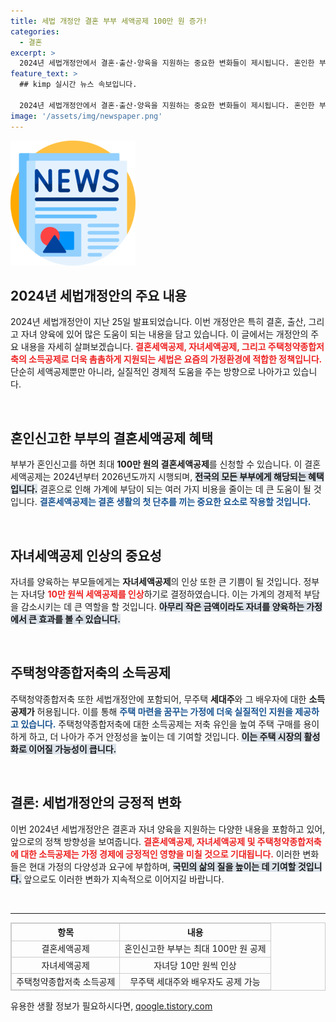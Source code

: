 ```yaml
---
title: 세법 개정안 결혼 부부 세액공제 100만 원 증가!
categories:
  - 결혼
excerpt: >
  2024년 세법개정안에서 결혼·출산·양육을 지원하는 중요한 변화들이 제시됩니다. 혼인한 부부는 최대 100만 원의 결혼세액공제를 받고, 자녀세액공제는 자녀당 10만 원 증가! 더불어 무주택 ‘세대주’는 주택청약 저축에 대한 소득공제를 받을 수 있습니다. 정부의 이 혜택을 놓치지 마세요!
feature_text: >
  ## kimp 실시간 뉴스 속보입니다.

  2024년 세법개정안에서 결혼·출산·양육을 지원하는 중요한 변화들이 제시됩니다. 혼인한 부부는 최대 100만 원의 결혼세액공제를 받고, 자녀세액공제는 자녀당 10만 원 증가! 더불어 무주택 ‘세대주’는 주택청약 저축에 대한 소득공제를 받을 수 있습니다. 정부의 이 혜택을 놓치지 마세요!
image: '/assets/img/newspaper.png'
---
```


<p><img src="/assets/img/newspaper.png" alt="kimplant 속보" /></p>

<h2 data-ke-size="size26">2024년 세법개정안의 주요 내용</h2>

<p data-ke-size="size16">2024년 세법개정안이 지난 25일 발표되었습니다. 이번 개정안은 특히 결혼, 출산, 그리고 자녀 양육에 있어 많은 도움이 되는 내용을 담고 있습니다. 이 글에서는 개정안의 주요 내용을 자세히 살펴보겠습니다. <b><span style="color: #ee2323;">결혼세액공제, 자녀세액공제, 그리고 주택청약종합저축의 소득공제로 더욱 촘촘하게 지원되는 세법은 요즘의 가정환경에 적합한 정책입니다.</span></b> 단순히 세액공제뿐만 아니라, 실질적인 경제적 도움을 주는 방향으로 나아가고 있습니다.</p>

<p data-ke-size="size16">&nbsp;</p>

<h2>혼인신고한 부부의 결혼세액공제 혜택</h2>

<p data-ke-size="size16">부부가 혼인신고를 하면 최대 <b>100만 원의 결혼세액공제</b>를 신청할 수 있습니다. 이 결혼세액공제는 2024년부터 2026년도까지 시행되며, <b><span style="background-color: #21538527;">전국의 모든 부부에게 해당되는 혜택입니다.</span></b> 결혼으로 인해 가계에 부담이 되는 여러 가지 비용을 줄이는 데 큰 도움이 될 것입니다. <b><span style="color: #1a5490;">결혼세액공제는 결혼 생활의 첫 단추를 끼는 중요한 요소로 작용할 것입니다.</span></b></p>

<p data-ke-size="size16">&nbsp;</p>

<h2>자녀세액공제 인상의 중요성</h2>

<p data-ke-size="size16">자녀를 양육하는 부모들에게는 <b>자녀세액공제</b>의 인상 또한 큰 기쁨이 될 것입니다. 정부는 자녀당 <b><span style="color: #ee2323;">10만 원씩 세액공제를 인상</span></b>하기로 결정하였습니다. 이는 가계의 경제적 부담을 감소시키는 데 큰 역할을 할 것입니다. <b><span style="background-color: #21538527;">아무리 작은 금액이라도 자녀를 양육하는 가정에서 큰 효과를 볼 수 있습니다.</span></b></p>

<p data-ke-size="size16">&nbsp;</p>

<h2>주택청약종합저축의 소득공제</h2>

<p data-ke-size="size16">주택청약종합저축 또한 세법개정안에 포함되어, 무주택 <b>세대주</b>와 그 배우자에 대한 <b>소득공제가</b> 허용됩니다. 이를 통해 <b><span style="color: #1a5490;">주택 마련을 꿈꾸는 가정에 더욱 실질적인 지원을 제공하고 있습니다.</span></b> 주택청약종합저축에 대한 소득공제는 저축 유인을 높여 주택 구매를 용이하게 하고, 더 나아가 주거 안정성을 높이는 데 기여할 것입니다. <b><span style="background-color: #21538527;">이는 주택 시장의 활성화로 이어질 가능성이 큽니다.</span></b></p>

<p data-ke-size="size16">&nbsp;</p>

<h2>결론: 세법개정안의 긍정적 변화</h2>

<p data-ke-size="size16">이번 2024년 세법개정안은 결혼과 자녀 양육을 지원하는 다양한 내용을 포함하고 있어, 앞으로의 정책 방향성을 보여줍니다. <b><span style="color: #ee2323;">결혼세액공제, 자녀세액공제 및 주택청약종합저축에 대한 소득공제는 가정 경제에 긍정적인 영향을 미칠 것으로 기대됩니다.</span></b> 이러한 변화들은 현대 가정의 다양성과 요구에 부합하며, <b><span style="background-color: #21538527;">국민의 삶의 질을 높이는 데 기여할 것입니다.</span></b> 앞으로도 이러한 변화가 지속적으로 이어지길 바랍니다.</p>

<p data-ke-size="size16">&nbsp;</p>

<hr/>

<table style="width: 100%; border-collapse: collapse; border: 1px solid #ccc;">
    <tr>
        <th style="text-align: center; border: 1px solid #ccc;">항목</th>
        <th style="text-align: center; border: 1px solid #ccc;">내용</th>
    </tr>
    <tr>
        <td style="text-align: center; border: 1px solid #ccc;">결혼세액공제</td>
        <td style="text-align: center; border: 1px solid #ccc;">혼인신고한 부부는 최대 100만 원 공제</td>
    </tr>
    <tr>
        <td style="text-align: center; border: 1px solid #ccc;">자녀세액공제</td>
        <td style="text-align: center; border: 1px solid #ccc;">자녀당 10만 원씩 인상</td>
    </tr>
    <tr>
        <td style="text-align: center; border: 1px solid #ccc;">주택청약종합저축 소득공제</td>
        <td style="text-align: center; border: 1px solid #ccc;">무주택 세대주와 배우자도 공제 가능</td>
    </tr>
</table>
유용한 생활 정보가 필요하시다면, <a href="https://qoogle.tistory.com" rel="dofollow">qoogle.tistory.com</a>


